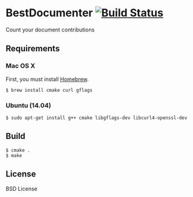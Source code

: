 # BestDocumenter [![Build Status](https://travis-ci.org/pine613/BestDocumenter.svg?branch=master)](https://travis-ci.org/pine613/BestDocumenter)
Count your document contributions

## Requirements
### Mac OS X
First, you must install [Homebrew](http://brew.sh/).

```
$ brew install cmake curl gflags
```

### Ubuntu (14.04)

```
$ sudo apt-get install g++ cmake libgflags-dev libcurl4-openssl-dev
```

## Build

```
$ cmake .
$ make
```

## License
BSD License
